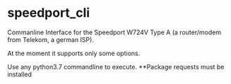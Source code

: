 # speedport_cli
Commanline Interface for the Speedport W724V Type A (a router/modem from Telekom, a german ISP).

At the moment it supports only some options.

Use any python3.7 commandline to execute.
**Package requests must be installed
